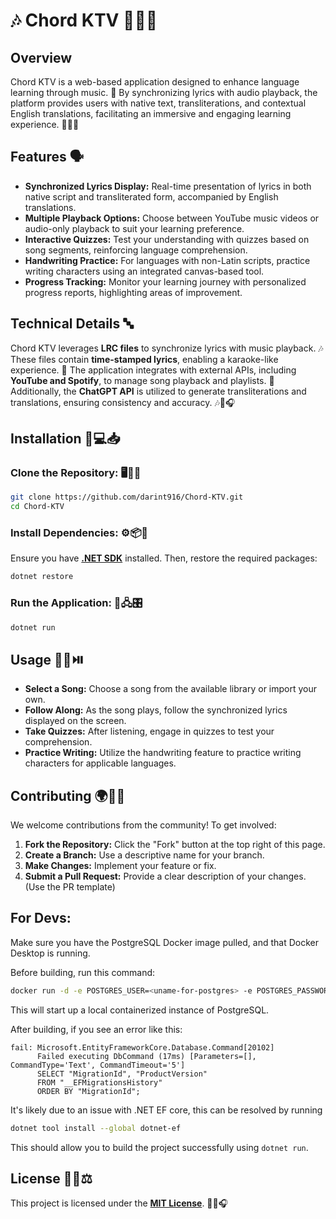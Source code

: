 # 🎶 Chord KTV 🎼🎤🎵

## Overview 
Chord KTV is a web-based application designed to enhance language learning through music. 🎵 By synchronizing lyrics with audio playback, the platform provides users with native text, transliterations, and contextual English translations, facilitating an immersive and engaging learning experience. 🎼🎤🎶

## Features 🗣️
- **Synchronized Lyrics Display:** Real-time presentation of lyrics in both native script and transliterated form, accompanied by English translations.
- **Multiple Playback Options:** Choose between YouTube music videos or audio-only playback to suit your learning preference.
- **Interactive Quizzes:** Test your understanding with quizzes based on song segments, reinforcing language comprehension.
- **Handwriting Practice:** For languages with non-Latin scripts, practice writing characters using an integrated canvas-based tool.
- **Progress Tracking:** Monitor your learning journey with personalized progress reports, highlighting areas of improvement.

## Technical Details 🔤 
Chord KTV leverages **LRC files** to synchronize lyrics with music playback. 🎶 These files contain **time-stamped lyrics**, enabling a karaoke-like experience. 🎤 The application integrates with external APIs, including **YouTube and Spotify**, to manage song playback and playlists. 🎵 Additionally, the **ChatGPT API** is utilized to generate transliterations and translations, ensuring consistency and accuracy. 🎶🎼🎧

## Installation 🎵💻📥
### Clone the Repository: 🖥️📂🔽
```bash
git clone https://github.com/darint916/Chord-KTV.git
cd Chord-KTV
```

### Install Dependencies: ⚙️📦🔧
Ensure you have [**.NET SDK**](https://dotnet.microsoft.com/download) installed. Then, restore the required packages:
```bash
dotnet restore
```

### Run the Application: 🚀🖧🎛️
```bash
dotnet run
```

## Usage 🎷🎹⏯️
- **Select a Song:** Choose a song from the available library or import your own.
- **Follow Along:** As the song plays, follow the synchronized lyrics displayed on the screen.
- **Take Quizzes:** After listening, engage in quizzes to test your comprehension.
- **Practice Writing:** Utilize the handwriting feature to practice writing characters for applicable languages.

## Contributing 🌍🤝🎼
We welcome contributions from the community! To get involved:

1. **Fork the Repository:** Click the "Fork" button at the top right of this page.
2. **Create a Branch:** Use a descriptive name for your branch.
3. **Make Changes:** Implement your feature or fix.
4. **Submit a Pull Request:** Provide a clear description of your changes. (Use the PR template)

## For Devs:

Make sure you have the PostgreSQL Docker image pulled, and that Docker Desktop is running.

Before building, run this command:
```bash
docker run -d -e POSTGRES_USER=<uname-for-postgres> -e POSTGRES_PASSWORD=<pwd-for-postgres> -p <free-port-number>:5432 postgres:15.4
```
This will start up a local containerized instance of PostgreSQL.

After building, if you see an error like this:
```
fail: Microsoft.EntityFrameworkCore.Database.Command[20102]
      Failed executing DbCommand (17ms) [Parameters=[], CommandType='Text', CommandTimeout='5']
      SELECT "MigrationId", "ProductVersion"
      FROM "__EFMigrationsHistory"
      ORDER BY "MigrationId";
```
It's likely due to an issue with .NET EF core, this can be resolved by running
```bash
dotnet tool install --global dotnet-ef
```
This should allow you to build the project successfully using ```dotnet run```.
## License 📜📝⚖️
This project is licensed under the [**MIT License**](LICENSE). 🎼🎵🎧
